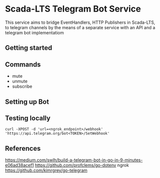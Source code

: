 # Scada-LTS Telegram Bot Service

This service aims to bridge EventHandlers, HTTP Publishers in Scada-LTS, to telegram channels by the means of a separate service with an API and a telegram bot implementatiom

## Getting started


## Commands

- mute
- unmute
- subscribe

## Setting up Bot


## Testing locally

```
curl -XPOST -d 'url=<ngrok_endpoint>/webhook' 'https://api.telegram.org/bot<TOKEN>/SetWebhook'
```

## References
https://medium.com/swlh/build-a-telegram-bot-in-go-in-9-minutes-e06ad38acef1
https://github.com/profclems/go-dotenv
ngrok
https://github.com/kimrgrey/go-telegram